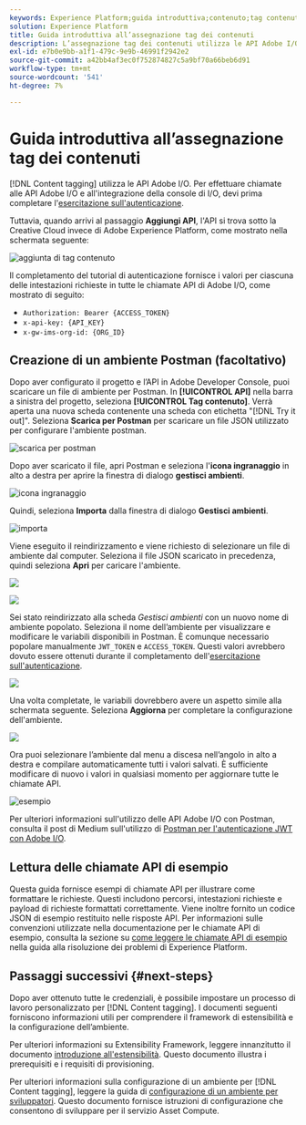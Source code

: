 ```yaml
---
keywords: Experience Platform;guida introduttiva;contenuto;tag contenuto
solution: Experience Platform
title: Guida introduttiva all’assegnazione tag dei contenuti
description: L’assegnazione tag dei contenuti utilizza le API Adobe I/O. Per effettuare chiamate alle API Adobe I/O e all’integrazione della console di I/O, devi prima completare il tutorial di autenticazione.
exl-id: e7b0e9bb-a1f1-479c-9e9b-46991f2942e2
source-git-commit: a42bb4af3ec0f752874827c5a9bf70a66beb6d91
workflow-type: tm+mt
source-wordcount: '541'
ht-degree: 7%

---
```


# Guida introduttiva all’assegnazione tag dei contenuti

[!DNL Content tagging] utilizza le API Adobe I/O. Per effettuare chiamate alle API Adobe I/O e all&#39;integrazione della console di I/O, devi prima completare l&#39;[esercitazione sull&#39;autenticazione](https://www.adobe.com/go/platform-api-authentication-en).

Tuttavia, quando arrivi al passaggio **Aggiungi API**, l&#39;API si trova sotto la Creative Cloud invece di Adobe Experience Platform, come mostrato nella schermata seguente:

![aggiunta di tag contenuto](./images/add-api-updated.png)

Il completamento del tutorial di autenticazione fornisce i valori per ciascuna delle intestazioni richieste in tutte le chiamate API di Adobe I/O, come mostrato di seguito:

- `Authorization: Bearer {ACCESS_TOKEN}`
- `x-api-key: {API_KEY}`
- `x-gw-ims-org-id: {ORG_ID}`

## Creazione di un ambiente Postman (facoltativo)

Dopo aver configurato il progetto e l’API in Adobe Developer Console, puoi scaricare un file di ambiente per Postman. In **[!UICONTROL API]** nella barra a sinistra del progetto, seleziona **[!UICONTROL Tag contenuto]**. Verrà aperta una nuova scheda contenente una scheda con etichetta &quot;[!DNL Try it out]&quot;. Seleziona **Scarica per Postman** per scaricare un file JSON utilizzato per configurare l&#39;ambiente postman.

![scarica per postman](./images/add-to-postman-updated.png)

Dopo aver scaricato il file, apri Postman e seleziona l&#39;**icona ingranaggio** in alto a destra per aprire la finestra di dialogo **gestisci ambienti**.

![icona ingranaggio](./images/select-gear-icon.png)

Quindi, seleziona **Importa** dalla finestra di dialogo **Gestisci ambienti**.

![importa](./images/import-updated.png)

Viene eseguito il reindirizzamento e viene richiesto di selezionare un file di ambiente dal computer. Seleziona il file JSON scaricato in precedenza, quindi seleziona **Apri** per caricare l&#39;ambiente.

![](./images/choose-your-file.png)

![](./images/click-open.png)

Sei stato reindirizzato alla scheda *Gestisci ambienti* con un nuovo nome di ambiente popolato. Seleziona il nome dell’ambiente per visualizzare e modificare le variabili disponibili in Postman. È comunque necessario popolare manualmente `JWT_TOKEN` e `ACCESS_TOKEN`. Questi valori avrebbero dovuto essere ottenuti durante il completamento dell&#39;[esercitazione sull&#39;autenticazione](https://www.adobe.com/go/platform-api-authentication-en).

![](./images/re-direct-updated.png)

Una volta completate, le variabili dovrebbero avere un aspetto simile alla schermata seguente. Seleziona **Aggiorna** per completare la configurazione dell&#39;ambiente.

![](./images/final-environment-updated.png)

Ora puoi selezionare l’ambiente dal menu a discesa nell’angolo in alto a destra e compilare automaticamente tutti i valori salvati. È sufficiente modificare di nuovo i valori in qualsiasi momento per aggiornare tutte le chiamate API.

![esempio](./images/select-environment-updated.png)

Per ulteriori informazioni sull&#39;utilizzo delle API Adobe I/O con Postman, consulta il post di Medium sull&#39;utilizzo di [Postman per l&#39;autenticazione JWT con Adobe I/O](https://medium.com/adobetech/using-postman-for-jwt-authentication-on-adobe-i-o-7573428ffe7f).

## Lettura delle chiamate API di esempio

Questa guida fornisce esempi di chiamate API per illustrare come formattare le richieste. Questi includono percorsi, intestazioni richieste e payload di richieste formattati correttamente. Viene inoltre fornito un codice JSON di esempio restituito nelle risposte API. Per informazioni sulle convenzioni utilizzate nella documentazione per le chiamate API di esempio, consulta la sezione su [come leggere le chiamate API di esempio](../../landing/troubleshooting.md) nella guida alla risoluzione dei problemi di Experience Platform.

## Passaggi successivi {#next-steps}

Dopo aver ottenuto tutte le credenziali, è possibile impostare un processo di lavoro personalizzato per [!DNL Content tagging]. I documenti seguenti forniscono informazioni utili per comprendere il framework di estensibilità e la configurazione dell’ambiente.

Per ulteriori informazioni su Extensibility Framework, leggere innanzitutto il documento [introduzione all&#39;estensibilità](https://experienceleague.adobe.com/docs/asset-compute/using/extend/understand-extensibility.html). Questo documento illustra i prerequisiti e i requisiti di provisioning.

Per ulteriori informazioni sulla configurazione di un ambiente per [!DNL Content tagging], leggere la guida di [configurazione di un ambiente per sviluppatori](https://experienceleague.adobe.com/docs/asset-compute/using/extend/setup-environment.html). Questo documento fornisce istruzioni di configurazione che consentono di sviluppare per il servizio Asset Compute.
